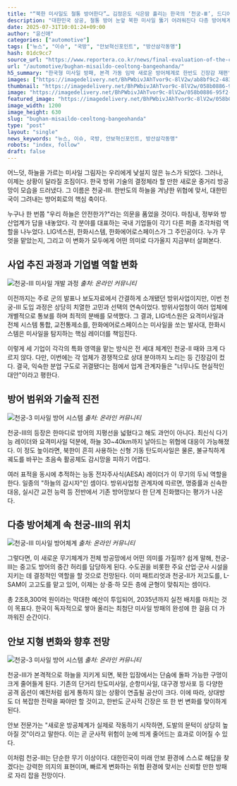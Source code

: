 ```yaml
---
title: "“북한 미사일도 철통 방어한다”… 김정은도 식은땀 흘리는 한국의 ‘천궁-Ⅲ’, 드디어 시동"
description: "대한민국 상공, 철통 방어 눈앞 북한 미사일 뚫기 어려워진다 다층 방어체계 중심축 ‘천궁-Ⅲ’ ..."
date: 2025-07-31T10:01:24+09:00
author: "윤신애"
categories: ["automotive"]
tags: ["뉴스", "이슈", "국방", "안보혁신포인트", "방산삼각동맹"]
hash: 01dc9cc7
source_url: "https://www.reportera.co.kr/news/final-evaluation-of-the-cheongung-iii-project-bid/"
url: "/automotive/bughan-misaildo-ceoltong-bangeohanda/"
h5_summary: "한국형 미사일 방패, 본격 가동 임박 새로운 방어체계로 한반도 긴장감 재편"
images: ["https://imagedelivery.net/BhPWbivJAhTvor9c-8lV2w/ab8bf9c2-483b-422f-2d7b-4ec1bbaaef00/public", "https://imagedelivery.net/BhPWbivJAhTvor9c-8lV2w/5dd680c5-6c60-4e9d-362d-f42802d4d300/public", "https://imagedelivery.net/BhPWbivJAhTvor9c-8lV2w/058b0886-95f2-4468-54d7-5d02afe88c00/public", "https://imagedelivery.net/BhPWbivJAhTvor9c-8lV2w/3b354939-d042-4415-3804-710eeb643b00/public", "https://imagedelivery.net/BhPWbivJAhTvor9c-8lV2w/e9f6ddc1-dbd7-44a3-f389-964bc0200600/public"]
thumbnail: "https://imagedelivery.net/BhPWbivJAhTvor9c-8lV2w/058b0886-95f2-4468-54d7-5d02afe88c00/public"
image: "https://imagedelivery.net/BhPWbivJAhTvor9c-8lV2w/058b0886-95f2-4468-54d7-5d02afe88c00/public"
featured_image: "https://imagedelivery.net/BhPWbivJAhTvor9c-8lV2w/058b0886-95f2-4468-54d7-5d02afe88c00/public"
image_width: 1200
image_height: 630
slug: "bughan-misaildo-ceoltong-bangeohanda"
type: "post"
layout: "single"
news_keywords: "뉴스, 이슈, 국방, 안보혁신포인트, 방산삼각동맹"
robots: "index, follow"
draft: false
---
```


어느덧, 하늘을 가르는 미사일 그림자는 우리에게 낯설지 않은 뉴스가 되었다. 그러나, 이제는 상황이 달라질 조짐이다. 한국 방위 기술의 결정체라 할 만한 새로운 중거리 방공망이 모습을 드러냈다. 그 이름은 천궁-Ⅲ. 한반도의 하늘을 겨냥한 위협에 맞서, 대한민국이 그려내는 방어회로의 핵심 축이다.

누구나 한 번쯤 "우리 하늘은 안전한가?"라는 의문을 품었을 것이다. 마침내, 정부와 방산업계가 답을 내놓았다. 각 분야를 대표하는 국내 기업들이 각기 다른 퍼즐 조각처럼 역할을 나누었다. LIG넥스원, 한화시스템, 한화에어로스페이스가 그 주인공이다. 누가 무엇을 맡았는지, 그리고 이 변화가 모두에게 어떤 의미로 다가올지 지금부터 살펴본다.

## 사업 추진 과정과 기업별 역할 변화

![천궁-Ⅲ 미사일 개발 과정](https://imagedelivery.net/BhPWbivJAhTvor9c-8lV2w/3b354939-d042-4415-3804-710eeb643b00/public)
*출처: 온라인 커뮤니티*


이전까지는 주로 군의 발표나 보도자료에서 간결하게 소개됐던 방위사업이지만, 이번 천궁-Ⅲ 도입 과정은 상당히 치열한 고민과 선택의 연속이었다. 방위사업청이 여러 업체에 개별적으로 통보를 하며 최적의 분배를 모색했다. 그 결과, LIG넥스원은 요격미사일과 전체 시스템 통합, 교전통제소를, 한화에어로스페이스는 미사일을 쏘는 발사대, 한화시스템은 미사일을 탐지하는 핵심 레이더를 책임진다.

이렇게 세 기업이 각각의 특화 영역을 맡는 방식은 전 세대 체계인 천궁-Ⅱ 때와 크게 다르지 않다. 다만, 이번에는 각 업체가 경쟁적으로 상대 분야까지 노리는 등 긴장감이 컸다. 결국, 익숙한 분업 구도로 귀결됐다는 점에서 업계 관계자들은 "너무나도 현실적인 대안"이라고 평한다.

## 방어 범위와 기술적 진전

![천궁-3 미사일 방어 시스템](https://imagedelivery.net/BhPWbivJAhTvor9c-8lV2w/ab8bf9c2-483b-422f-2d7b-4ec1bbaaef00/public)
*출처: 온라인 커뮤니티*


천궁-Ⅲ의 등장은 한마디로 방어의 지평선을 넓혔다고 해도 과언이 아니다. 최신식 다기능 레이더와 요격미사일 덕분에, 하늘 30~40km까지 날아드는 위협에 대응이 가능해졌다. 이 정도 높이라면, 북한이 흔히 사용하는 신형 기동 탄도미사일은 물론, 불규칙하게 궤도를 바꾸는 초음속 활공체도 감시망을 피하기 어렵다.

여러 표적을 동시에 추적하는 능동 전자주사식(AESA) 레이더가 이 무기의 두뇌 역할을 한다. 일종의 "하늘의 감시자"인 셈이다. 방위사업청 관계자에 따르면, 명중률과 신속한 대응, 실시간 교전 능력 등 전반에서 기존 방어망보다 한 단계 진화했다는 평가가 나온다.

## 다층 방어체계 속 천궁-Ⅲ의 위치

![천궁-Ⅲ 미사일 방어체계](https://imagedelivery.net/BhPWbivJAhTvor9c-8lV2w/5dd680c5-6c60-4e9d-362d-f42802d4d300/public)
*출처: 온라인 커뮤니티*


그렇다면, 이 새로운 무기체계가 전체 방공망에서 어떤 의미를 가질까? 쉽게 말해, 천궁-Ⅲ는 중고도 방어의 중간 허리를 담당하게 된다. 수도권을 비롯한 주요 산업·군사 시설을 지키는 데 결정적인 역할을 할 것으로 전망된다. 이미 패트리엇과 천궁-Ⅱ가 저고도를, L-SAM이 고고도를 맡고 있어, 이제는 상·중·하 모든 층에 균형이 맞춰지는 셈이다.

총 2조8,300억 원이라는 막대한 예산이 투입되어, 2035년까지 실전 배치를 마치는 것이 목표다. 한국이 독자적으로 쌓아 올리는 최첨단 미사일 방패의 완성에 한 걸음 더 가까워진 순간이다.

## 안보 지형 변화와 향후 전망

![천궁-3 미사일 방어 시스템](https://imagedelivery.net/BhPWbivJAhTvor9c-8lV2w/e9f6ddc1-dbd7-44a3-f389-964bc0200600/public)
*출처: 온라인 커뮤니티*


천궁-Ⅲ가 본격적으로 하늘을 지키게 되면, 북한 입장에서는 단숨에 돌파 가능한 구멍이 크게 줄어들게 된다. 기존의 단거리 탄도미사일, 순항미사일, 대구경 방사포 등 다양한 공격 옵션이 예전처럼 쉽게 통하지 않는 상황이 연출될 공산이 크다. 이에 따라, 상대방도 더 복잡한 전략을 짜야만 할 것이고, 한반도 군사적 긴장은 또 한 번 변화를 맞이하게 된다.

안보 전문가는 "새로운 방공체계가 실제로 작동하기 시작하면, 도발의 문턱이 상당히 높아질 것"이라고 말한다. 이는 곧 군사적 위험이 눈에 띄게 줄어드는 효과로 이어질 수 있다.

이처럼 천궁-Ⅲ는 단순한 무기 이상이다. 대한민국이 미래 안보 환경에 스스로 해답을 찾겠다는 강력한 의지의 표현이며, 빠르게 변화하는 위협 환경에 맞서는 신뢰할 만한 방패로 자리 잡을 전망이다.
